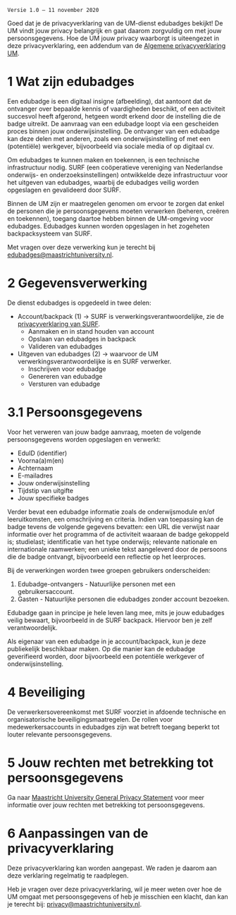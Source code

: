 `Versie 1.0 – 11 november 2020`

Goed dat je de privacyverklaring van de UM-dienst edubadges bekijkt! De UM vindt jouw privacy belangrijk en gaat daarom zorgvuldig om met jouw persoonsgegevens. Hoe de UM jouw privacy waarborgt is uiteengezet in deze privacyverklaring, een addendum van de [Algemene privacyverklaring UM](https://www.maastrichtuniversity.nl/nl/over-de-um/algemene-privacyverklaring-um).

# 1 Wat zijn edubadges
Een edubadge is een digitaal insigne (afbeelding), dat aantoont dat de ontvanger over bepaalde kennis of vaardigheden beschikt, of een activiteit succesvol heeft afgerond, hetgeen wordt erkend door de instelling die de badge uitreikt. De aanvraag van een edubadge loopt via een gescheiden proces binnen jouw onderwijsinstelling. De ontvanger van een edubadge kan deze delen met anderen, zoals een onderwijsinstelling of met een (potentiële) werkgever, bijvoorbeeld via sociale media of op digitaal cv.

Om edubadges te kunnen maken en toekennen, is een technische infrastructuur nodig. SURF (een coöperatieve vereniging van Nederlandse onderwijs- en onderzoeksinstellingen) ontwikkelde deze infrastructuur voor het uitgeven van edubadges, waarbij de edubadges veilig worden opgeslagen en gevalideerd door SURF.

Binnen de UM zijn er maatregelen genomen om ervoor te zorgen dat enkel de personen die je persoonsgegevens moeten verwerken (beheren, creëren en toekennen), toegang daartoe hebben binnen de UM-omgeving voor edubadges. Edubadges kunnen worden opgeslagen in het zogeheten backpacksysteem van SURF.

Met vragen over deze verwerking kun je terecht bij [edubadges@maastrichtuniversity.nl](mailto:edubadges@maastrichtuniversity.nl).

# 2 Gegevensverwerking
De dienst edubadges is opgedeeld in twee delen:

* Account/backpack (1) -> SURF is verwerkingsverantwoordelijke, zie de [privacyverklaring van SURF](https://edubadges.nl/privacy).
  * Aanmaken en in stand houden van account
  * Opslaan van edubadges in backpack
  * Valideren van edubadges
* Uitgeven van edubadges (2) -> waarvoor de UM verwerkingsverantwoordelijke is en SURF verwerker.
  * Inschrijven voor edubadge
  * Genereren van edubadge
  * Versturen van edubadge

# 3.1 Persoonsgegevens
Voor het verweren van jouw badge aanvraag, moeten de volgende persoonsgegevens worden opgeslagen en verwerkt:

* EduID (identifier)
* Voorna(a)m(en)
* Achternaam 
* E-mailadres
* Jouw onderwijsinstelling
* Tijdstip van uitgifte 
* Jouw specifieke badges 

Verder bevat een edubadge informatie zoals de onderwijsmodule en/of leeruitkomsten, een omschrijving en criteria. Indien van toepassing kan de badge tevens de volgende gegevens bevatten: een URL die verwijst naar informatie over het programma of de activiteit waaraan de badge gekoppeld is; studielast; identificatie van het type onderwijs; relevante nationale en internationale raamwerken; een unieke tekst aangeleverd door de persoons die de badge ontvangt, bijvoorbeeld een reflectie op het leerproces.

Bij de verwerkingen worden twee groepen gebruikers onderscheiden:
1. Edubadge-ontvangers - Natuurlijke personen met een gebruikersaccount.
2. Gasten - Natuurlijke personen die edubadges zonder account bezoeken.

Edubadge gaan in principe je hele leven lang mee, mits je jouw edubadges veilig bewaart, bijvoorbeeld in de SURF backpack. Hiervoor ben je zelf verantwoordelijk.

Als eigenaar van een edubadge in je account/backpack, kun je deze publiekelijk beschikbaar maken. Op die manier kan de edubadge geverifieerd worden, door bijvoorbeeld een potentiële werkgever of onderwijsinstelling.

# 4 Beveiliging
De verwerkersovereenkomst met SURF voorziet in afdoende technische en organisatorische beveiligingsmaatregelen. De rollen voor medewerkersaccounts in edubadges zijn wat betreft toegang beperkt tot louter relevante persoonsgegevens.

# 5 Jouw rechten met betrekking tot persoonsgegevens
Ga naar [Maastricht University General Privacy Statement](https://www.maastrichtuniversity.nl/about-um/um-general-privacy-statement) voor meer informatie over jouw rechten met betrekking tot persoonsgegevens.

# 6 Aanpassingen van de privacyverklaring
Deze privacyverklaring kan worden aangepast. We raden je daarom aan deze verklaring regelmatig te raadplegen.

Heb je vragen over deze privacyverklaring, wil je meer weten over hoe de UM omgaat met persoonsgegevens of heb je misschien een klacht, dan kan je terecht bij: [privacy@maastrichtuniversity.nl](mailto:privacy@maastrichtuniversity.nl).
